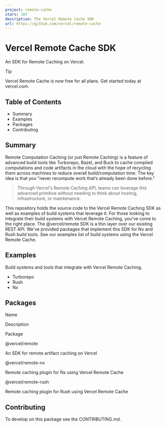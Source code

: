 ```yaml
---
project: remote-cache
stars: 187
description: The Vercel Remote Cache SDK
url: https://github.com/vercel/remote-cache
---
```


Vercel Remote Cache SDK
=======================

An SDK for Remote Caching on Vercel.

Tip

Vercel Remote Cache is now free for all plans. Get started today at vercel.com.

Table of Contents
-----------------

-   Summary
-   Examples
-   Packages
-   Contributing

Summary
-------

Remote Computation Caching (or just Remote Caching) is a feature of advanced build tools like Turborepo, Bazel, and Buck to cache compiled computations and code artifacts in the cloud with the hope of recycling them across machines to reduce overall build/computation time. The key idea is that you "never recompute work that’s already been done before."

> Through Vercel's Remote Caching API, teams can leverage this advanced primitive without needing to think about hosting, infrastructure, or maintenance.

This repository holds the source code to the Vercel Remote Caching SDK as well as examples of build systems that leverage it. For those looking to integrate their build systems with Vercel Remote Caching, you've come to the right place. The @vercel/remote SDK is a thin layer over our existing REST API. We've provided packages that implement this SDK for Nx and Rush build tools. See our examples list of build systems using the Vercel Remote Cache.

Examples
--------

Build systems and tools that integrate with Vercel Remote Caching.

-   Turborepo
-   Rush
-   Nx

Packages
--------

Name

Description

Package

@vercel/remote

An SDK for remote artifact caching on Vercel

@vercel/remote-nx

Remote caching plugin for Nx using Vercel Remote Cache

@vercel/remote-rush

Remote caching plugin for Rush using Vercel Remote Cache

Contributing
------------

To develop on this package see the CONTRIBUTING.md.

